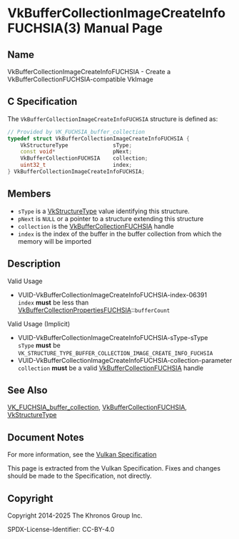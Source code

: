 # VkBufferCollectionImageCreateInfoFUCHSIA(3) Manual Page

## Name

VkBufferCollectionImageCreateInfoFUCHSIA - Create a VkBufferCollectionFUCHSIA-compatible VkImage



## [](#_c_specification)C Specification

The `VkBufferCollectionImageCreateInfoFUCHSIA` structure is defined as:

```c++
// Provided by VK_FUCHSIA_buffer_collection
typedef struct VkBufferCollectionImageCreateInfoFUCHSIA {
    VkStructureType              sType;
    const void*                  pNext;
    VkBufferCollectionFUCHSIA    collection;
    uint32_t                     index;
} VkBufferCollectionImageCreateInfoFUCHSIA;
```

## [](#_members)Members

- `sType` is a [VkStructureType](https://registry.khronos.org/vulkan/specs/latest/man/html/VkStructureType.html) value identifying this structure.
- `pNext` is `NULL` or a pointer to a structure extending this structure
- `collection` is the [VkBufferCollectionFUCHSIA](https://registry.khronos.org/vulkan/specs/latest/man/html/VkBufferCollectionFUCHSIA.html) handle
- `index` is the index of the buffer in the buffer collection from which the memory will be imported

## [](#_description)Description

Valid Usage

- [](#VUID-VkBufferCollectionImageCreateInfoFUCHSIA-index-06391)VUID-VkBufferCollectionImageCreateInfoFUCHSIA-index-06391  
  `index` **must** be less than [VkBufferCollectionPropertiesFUCHSIA](https://registry.khronos.org/vulkan/specs/latest/man/html/VkBufferCollectionPropertiesFUCHSIA.html)::`bufferCount`

Valid Usage (Implicit)

- [](#VUID-VkBufferCollectionImageCreateInfoFUCHSIA-sType-sType)VUID-VkBufferCollectionImageCreateInfoFUCHSIA-sType-sType  
  `sType` **must** be `VK_STRUCTURE_TYPE_BUFFER_COLLECTION_IMAGE_CREATE_INFO_FUCHSIA`
- [](#VUID-VkBufferCollectionImageCreateInfoFUCHSIA-collection-parameter)VUID-VkBufferCollectionImageCreateInfoFUCHSIA-collection-parameter  
  `collection` **must** be a valid [VkBufferCollectionFUCHSIA](https://registry.khronos.org/vulkan/specs/latest/man/html/VkBufferCollectionFUCHSIA.html) handle

## [](#_see_also)See Also

[VK\_FUCHSIA\_buffer\_collection](https://registry.khronos.org/vulkan/specs/latest/man/html/VK_FUCHSIA_buffer_collection.html), [VkBufferCollectionFUCHSIA](https://registry.khronos.org/vulkan/specs/latest/man/html/VkBufferCollectionFUCHSIA.html), [VkStructureType](https://registry.khronos.org/vulkan/specs/latest/man/html/VkStructureType.html)

## [](#_document_notes)Document Notes

For more information, see the [Vulkan Specification](https://registry.khronos.org/vulkan/specs/latest/html/vkspec.html#VkBufferCollectionImageCreateInfoFUCHSIA)

This page is extracted from the Vulkan Specification. Fixes and changes should be made to the Specification, not directly.

## [](#_copyright)Copyright

Copyright 2014-2025 The Khronos Group Inc.

SPDX-License-Identifier: CC-BY-4.0